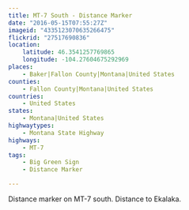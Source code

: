 ```yaml
---
title: MT-7 South - Distance Marker
date: "2016-05-15T07:55:27Z"
imageid: "4335123070635266475"
flickrid: "27517690836"
location:
    latitude: 46.3541257769865
    longitude: -104.27604675292969
places:
    - Baker|Fallon County|Montana|United States
counties:
    - Fallon County|Montana|United States
countries:
    - United States
states:
    - Montana|United States
highwaytypes:
    - Montana State Highway
highways:
    - MT-7
tags:
    - Big Green Sign
    - Distance Marker

---
```

Distance marker on MT-7 south.  Distance to Ekalaka.